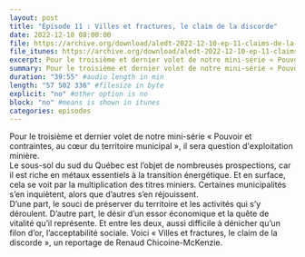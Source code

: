 ```yaml
---
layout: post
title: "Épisode 11 : Villes et fractures, le claim de la discorde"
date: 2022-12-10 08:00:00
file: https://archive.org/download/aledt-2022-12-10-ep-11-claims-de-la-discorde-podcast/ALEDT_2022-12-10_EP11-ClaimsDeLaDiscorde_Podcast.mp3
file_itunes: https://archive.org/download/aledt-2022-12-10-ep-11-claims-de-la-discorde-podcast/ALEDT_2022-12-10_EP11-ClaimsDeLaDiscorde_Podcast.mp3
excerpt: Pour le troisième et dernier volet de notre mini-série « Pouvoir et contraintes, au cœur du territoire municipal », il sera question d'exploitation minière. Le sous-sol du sud du Québec est l’objet de nombreuses prospections, car il est riche en métaux essentiels à la transition énergétique. Et en surface, cela se voit par la multiplication des titres miniers. Certaines municipalités s’en inquiètent, alors que d’autres s’en réjouissent. D’une part, le souci de préserver du territoire et les activités qui s’y déroulent. D’autre part, le désir d’un essor économique et la quête de vitalité qu’il représente. Et entre les deux, aussi difficile à dénicher qu’un filon d’or, l’acceptabilité sociale. Voici « Villes et fractures, le claim de la discorde », un reportage de Renaud Chicoine-McKenzie.
summary: Pour le troisième et dernier volet de notre mini-série « Pouvoir et contraintes, au cœur du territoire municipal », il sera question d'exploitation minière. Le sous-sol du sud du Québec est l’objet de nombreuses prospections, car il est riche en métaux essentiels à la transition énergétique. Et en surface, cela se voit par la multiplication des titres miniers. Certaines municipalités s’en inquiètent, alors que d’autres s’en réjouissent. D’une part, le souci de préserver du territoire et les activités qui s’y déroulent. D’autre part, le désir d’un essor économique et la quête de vitalité qu’il représente. Et entre les deux, aussi difficile à dénicher qu’un filon d’or, l’acceptabilité sociale. Voici « Villes et fractures, le claim de la discorde », un reportage de Renaud Chicoine-McKenzie.
duration: "39:55" #audio length in min
length: "57 502 336" #filesize in byte
explicit: "no" #other option is no
block: "no" #means is shown in itunes
categories: episodes
---
```


Pour le troisième et dernier volet de notre mini-série « Pouvoir et contraintes, au cœur du territoire municipal », il sera question d'exploitation minière.  
Le sous-sol du sud du Québec est l’objet de nombreuses prospections, car il est riche en métaux essentiels à la transition énergétique. Et en surface, cela se voit par la multiplication des titres miniers. Certaines municipalités s’en inquiètent, alors que d’autres s’en réjouissent.  
D’une part, le souci de préserver du territoire et les activités qui s’y déroulent. D’autre part, le désir d’un essor économique et la quête de vitalité qu’il représente. Et entre les deux, aussi difficile à dénicher qu’un filon d’or, l’acceptabilité sociale. Voici « Villes et fractures, le claim de la discorde », un reportage de Renaud Chicoine-McKenzie.
